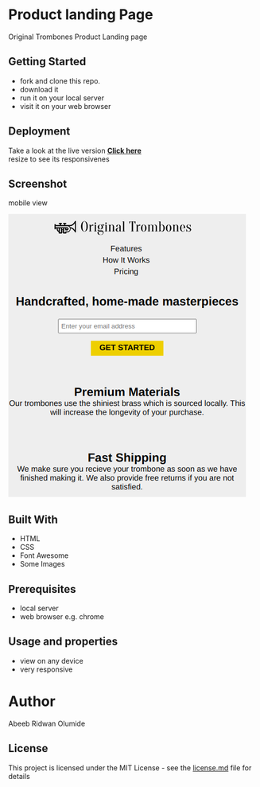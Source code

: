 # Product landing Page
  Original Trombones Product Landing page

## Getting Started
  - fork and clone this repo.
  - download it
  - run it on your local server
  - visit it on your web browser

## Deployment
  Take a look at the live version [**Click here**](#)  
  resize to see its responsivenes
## Screenshot
mobile view

  ![mobile view](images/mobileView.png)

## Built With
  - HTML
  - CSS
  - Font Awesome
  - Some Images  

## Prerequisites
  - local server
  - web browser e.g. chrome


## Usage and properties
  - view on any device
  - very responsive

# Author
  Abeeb Ridwan Olumide

## License
  This project is licensed under the MIT License - see the [license.md](license.md) file for details


